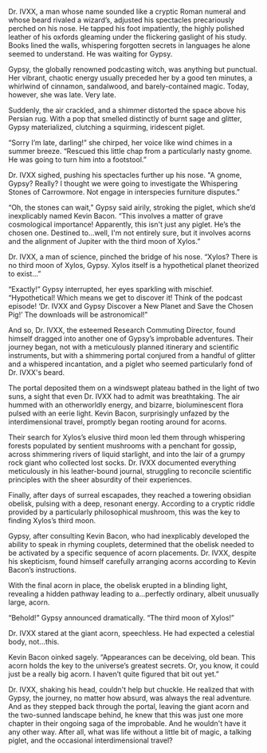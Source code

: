 Dr. IVXX, a man whose name sounded like a cryptic Roman numeral and whose beard rivaled a wizard’s, adjusted his spectacles precariously perched on his nose. He tapped his foot impatiently, the highly polished leather of his oxfords gleaming under the flickering gaslight of his study.  Books lined the walls, whispering forgotten secrets in languages he alone seemed to understand. He was waiting for Gypsy.

Gypsy, the globally renowned podcasting witch, was anything but punctual.  Her vibrant, chaotic energy usually preceded her by a good ten minutes, a whirlwind of cinnamon, sandalwood, and barely-contained magic. Today, however, she was late.  Very late.

Suddenly, the air crackled, and a shimmer distorted the space above his Persian rug. With a pop that smelled distinctly of burnt sage and glitter, Gypsy materialized, clutching a squirming, iridescent piglet.

“Sorry I’m late, darling!” she chirped, her voice like wind chimes in a summer breeze. “Rescued this little chap from a particularly nasty gnome. He was going to turn him into a footstool.”

Dr. IVXX sighed, pushing his spectacles further up his nose.  "A gnome, Gypsy? Really? I thought we were going to investigate the Whispering Stones of Carrowmore.  Not engage in interspecies furniture disputes.”

“Oh, the stones can wait,” Gypsy said airily, stroking the piglet, which she’d inexplicably named Kevin Bacon.  “This involves a matter of grave cosmological importance!  Apparently, this isn't just any piglet.  He’s the chosen one. Destined to…well, I'm not entirely sure, but it involves acorns and the alignment of Jupiter with the third moon of Xylos.”

Dr. IVXX, a man of science, pinched the bridge of his nose. “Xylos?  There is no third moon of Xylos, Gypsy. Xylos itself is a hypothetical planet theorized to exist…”

“Exactly!” Gypsy interrupted, her eyes sparkling with mischief.  “Hypothetical!  Which means we get to discover it! Think of the podcast episode!  ‘Dr. IVXX and Gypsy Discover a New Planet and Save the Chosen Pig!’ The downloads will be astronomical!”

And so, Dr. IVXX, the esteemed Research Commuting Director, found himself dragged into another one of Gypsy’s improbable adventures.  Their journey began, not with a meticulously planned itinerary and scientific instruments, but with a shimmering portal conjured from a handful of glitter and a whispered incantation, and a piglet who seemed particularly fond of Dr. IVXX's beard.

The portal deposited them on a windswept plateau bathed in the light of two suns, a sight that even Dr. IVXX had to admit was breathtaking.  The air hummed with an otherworldly energy, and bizarre, bioluminescent flora pulsed with an eerie light.  Kevin Bacon, surprisingly unfazed by the interdimensional travel, promptly began rooting around for acorns.

Their search for Xylos’s elusive third moon led them through whispering forests populated by sentient mushrooms with a penchant for gossip, across shimmering rivers of liquid starlight, and into the lair of a grumpy rock giant who collected lost socks.  Dr. IVXX documented everything meticulously in his leather-bound journal, struggling to reconcile scientific principles with the sheer absurdity of their experiences.

Finally, after days of surreal escapades, they reached a towering obsidian obelisk, pulsing with a deep, resonant energy.  According to a cryptic riddle provided by a particularly philosophical mushroom, this was the key to finding Xylos’s third moon.

Gypsy, after consulting Kevin Bacon, who had inexplicably developed the ability to speak in rhyming couplets,  determined that the obelisk needed to be activated by a specific sequence of acorn placements.  Dr. IVXX, despite his skepticism, found himself carefully arranging acorns according to Kevin Bacon’s instructions.

With the final acorn in place, the obelisk erupted in a blinding light, revealing a hidden pathway leading to a…perfectly ordinary, albeit unusually large, acorn.

“Behold!” Gypsy announced dramatically.  “The third moon of Xylos!”

Dr. IVXX stared at the giant acorn, speechless.  He had expected a celestial body, not…this.

Kevin Bacon oinked sagely. “Appearances can be deceiving, old bean.  This acorn holds the key to the universe’s greatest secrets.  Or, you know, it could just be a really big acorn.  I haven’t quite figured that bit out yet.”

Dr. IVXX, shaking his head, couldn't help but chuckle.  He realized that with Gypsy, the journey, no matter how absurd, was always the real adventure.  And as they stepped back through the portal, leaving the giant acorn and the two-sunned landscape behind, he knew that this was just one more chapter in their ongoing saga of the improbable.  And he wouldn't have it any other way.  After all, what was life without a little bit of magic, a talking piglet, and the occasional interdimensional travel?
